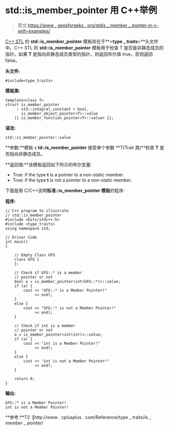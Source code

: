 # std::is_member_pointer 用 C++举例

> 原文:[https://www . geesforgeks . org/stdis _ member _ pointer-in-c-with-examples/](https://www.geeksforgeeks.org/stdis_member_pointer-in-c-with-examples/)

[C++ STL](https://www.geeksforgeeks.org/the-c-standard-template-library-stl/) 的 **std::is_member_pointer** 模板存在于**<**type _ traits**>**头文件中。C++ STL 的 **std::is_member_pointer** 模板用于检查 T 是否是非静态成员的指针。如果 **T** 是指向非静态成员类型的指针，则返回布尔值 true，否则返回 false。

**头文件:**

```
#include<type_traits>

```

**模板类:**

```
template<class T>
struct is_member_pointer
     : std::integral_constant < bool,
       is_member_object_pointer<T>::value 
    || is_member_function_pointer<T>::value> {};

```

**语法:**

```
std::is_member_pointer::value

```

**参数:**模板 s **td::is_member_pointer** 接受单个参数 **T(Trait 类)**检查 **T** 是否指向非静态成员。

**返回值:**该模板返回如下所示的布尔变量:

*   True: if the type **t** is a pointer to a non-static member.
*   True: if the type **t** is not a pointer to a non-static member.

下面是用 C/C++说明**标准::is_member_pointer 模板**的程序:

**程序:**

```
// C++ program to illustrate
// std::is_member_pointer
#include <bits/stdc++.h>
#include <type_traits>
using namespace std;

// Driver Code
int main()
{

    // Empty Class GFG
    class GFG {
    };

    // Check if GFG::* is a member
    // pointer or not
    bool a = is_member_pointer<int(GFG::*)>::value;
    if (a) {
        cout << "GFG::* is a Member Pointer!"
             << endl;
    }
    else {
        cout << "GFG::* is not a Member Pointer!"
             << endl;
    }

    // Check if int is a member
    // pointer or not
    a = is_member_pointer<int(int)>::value;
    if (a) {
        cout << "int is a Member Pointer!"
             << endl;
    }
    else {
        cout << "int is not a Member Pointer!"
             << endl;
    }

    return 0;
}
```

**输出:**

```
GFG::* is a Member Pointer!
int is not a Member Pointer!

```

**参考:**T2【http://www . cplusplus . com/Reference/type _ traits/is _ member _ pointer/